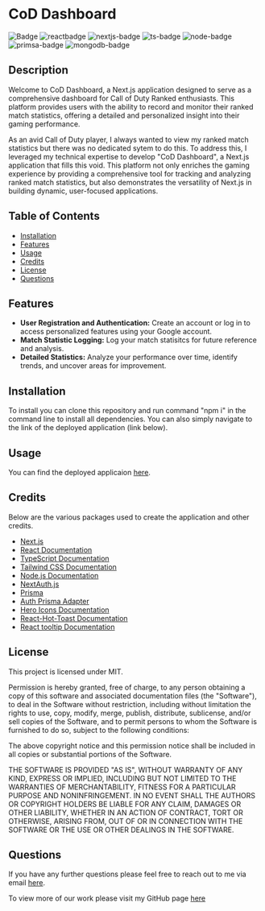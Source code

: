 # CoD Dashboard

![Badge](https://img.shields.io/badge/licence-MIT-green)
![reactbadge](https://img.shields.io/badge/React-20232A?style=for-the-badge&logo=react&logoColor=61DAFB)
![nextjs-badge](https://img.shields.io/badge/next.js-20232A?style=for-the-badge&logo=next.js&logoColor=#000000)
![ts-badge](https://img.shields.io/badge/TypeScript-323330?style=for-the-badge&logo=typescript&logoColor=#3178C6)
![node-badge](https://img.shields.io/badge/Node.js-339933?style=for-the-badge&logo=nodedotjs&logoColor=white)
![primsa-badge](https://img.shields.io/badge/prisma-20232A?style=for-the-badge&logo=prisma&logoColor=#2D3748)
![mongodb-badge](https://img.shields.io/badge/mongodb-20232A?style=for-the-badge&logo=mongodb&logoColor=#47A248)

## Description

Welcome to CoD Dashboard, a Next.js application designed to serve as a comprehensive dashboard for Call of Duty Ranked enthusiasts. This platform provides users with the ability to record and monitor their ranked match statistics, offering a detailed and personalized insight into their gaming performance.

As an avid Call of Duty player, I always wanted to view my ranked match statistics but there was no dedicated sytem to do this. To address this, I leveraged my technical expertise to develop "CoD Dashboard", a Next.js application that fills this void. This platform not only enriches the gaming experience by providing a comprehensive tool for tracking and analyzing ranked match statistics, but also demonstrates the versatility of Next.js in building dynamic, user-focused applications.

<!-- Below is a preview of the deployed application:

<img src = "client/src/assets/photos/screenshot.png" width="700" height="400" > -->

## Table of Contents

- [Installation](#installation)
- [Features](#features)
- [Usage](#usage)
- [Credits](#credits)
- [License](#license)
- [Questions](#questions)

## Features

- **User Registration and Authentication:** Create an account or log in to access personalized features using your Google account.
- **Match Statistic Logging:** Log your match statisitcs for future reference and analysis.
- **Detailed Statistics:** Analyze your performance over time, identify trends, and uncover areas for improvement.

## Installation

To install you can clone this repository and run command "npm i" in the command line to install all dependencies. You can also simply navigate to the link of the deployed application (link below).

## Usage

You can find the deployed applicaion [here](https://cod-dashboard.vercel.app).

## Credits

Below are the various packages used to create the application and other credits.

- [Next.js](https://nextjs.org/docs)
- [React Documentation](https://react.dev/)
- [TypeScript Documentation](https://www.typescriptlang.org/docs/)
- [Tailwind CSS Documentation](https://tailwindcss.com/docs/installation)
- [Node.js Documentation](https://nodejs.org/en/docs/)
- [NextAuth.js](https://next-auth.js.org/getting-started/introduction)
- [Prisma](https://www.prisma.io/docs/orm)
- [Auth Prisma Adapter](https://authjs.dev/reference/adapter/prisma)
- [Hero Icons Documentation](https://heroicons.com/)
- [React-Hot-Toast Documentation](https://react-hot-toast.com/docs)
- [React tooltip Documentation](https://react-tooltip.com/docs/getting-started)

## License

This project is licensed under MIT.

Permission is hereby granted, free of charge, to any person obtaining a copy of this software and associated documentation files (the "Software"), to deal in the Software without restriction, including without limitation the rights to use, copy, modify, merge, publish, distribute, sublicense, and/or sell copies of the Software, and to permit persons to whom the Software is furnished to do so, subject to the following conditions:

The above copyright notice and this permission notice shall be included in all copies or substantial portions of the Software.

THE SOFTWARE IS PROVIDED "AS IS", WITHOUT WARRANTY OF ANY KIND, EXPRESS OR IMPLIED, INCLUDING BUT NOT LIMITED TO THE WARRANTIES OF MERCHANTABILITY, FITNESS FOR A PARTICULAR PURPOSE AND NONINFRINGEMENT. IN NO EVENT SHALL THE AUTHORS OR COPYRIGHT HOLDERS BE LIABLE FOR ANY CLAIM, DAMAGES OR OTHER LIABILITY, WHETHER IN AN ACTION OF CONTRACT, TORT OR OTHERWISE, ARISING FROM, OUT OF OR IN CONNECTION WITH THE SOFTWARE OR THE USE OR OTHER DEALINGS IN THE SOFTWARE.

## Questions

If you have any further questions please feel free to reach out to me via email [here](mailto:chris.sarm15@gmail.com).

To view more of our work please visit my GitHub page [here](https://github.com/chris-15)
